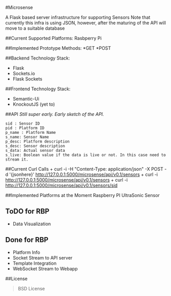 #Microsense

A Flask based server infrastructure for supporting Sensors
Note that currently this infra is using JSON, however, after the maturing of the API will move to a suitable database

##Current Supported Platforms:
        Rasbperry Pi

##Implemented Prototype Methods:
    *GET
    *POST

##Backend Technology Stack:
* Flask 
* Sockets.io 
* Flask Sockets
    
##Frontend Technology Stack:
* Semantic-Ui 
* KnockoutJS (yet to)

##API
*Still super early. Early sketch of the API.*

    sid : Sensor ID
    pid : Platform ID
    p_name : Platform Name
    s_name: Sensor Name
    p_desc: Platform description
    s_desc: Sensor description
    s_data: Actual sensor data
    s_live: Boolean value if the data is live or not. In this case need to stream it.

##Current Curl Calls
    +  curl -i -H "Content-Type: application/json" -X POST -d '{jsonhere}' http://127.0.0.1:5000/microsense/api/v0.1/sensors
    +  curl -i http://127.0.0.1:5000/microsense/api/v0.1/sensors
    +  curl -i http://127.0.0.1:5000/microsense/api/v0.1/sensors/sid

##Implemented Platforms at the Moment 
 Raspberry PI UltraSonic Sensor

## ToDO for RBP

 * Data Visualization

## Done for RBP
 * Platform Info
 * Socket Stream to API server
 * Template Integration
 * WebSocket Stream to Webapp
 

##License
>BSD License
